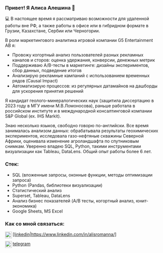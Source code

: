 ### Привет! Я Алиса Алешина 👋

💻 В настоящее время я рассматриваю возможности для удаленной работы вне РФ, а также работы в офисе или в гибридном формате в Грузии, Казахстане, Сербии или Черногории.

В роли маркетингового аналитика игровой компании G5 Entertainment AB я:
- Провожу когортный анализ пользователей разных рекламных каналов и сторов: оценка удержания, конверсии, денежных метрик
- Поддерживаю A/B-тесты в маркетинге: дизайны экспериментов, сбор данных, подведение итогов
- Анализирую рекламные кампаний с использованием временных рядов (Causal Impact) 
- Автоматизирую процессов: из регулярных датамайнов на дашборды для ускорения принятия решений

Я кандидат геолого-минералогических наук (защитила диссертацию в 2023 году в МГУ имени М.В.Ломоносова), раньше работала в российском институте и в международной консалтинговой компании S&P Global (ex. IHS Markit). 

Знаю несколько языков, свободно говорю по-английски. Все время занималась анализом данных: обрабатывала результаты геохимических экспериментов, исследовала газо-нефтяные скважины Северной Африки, оценивала изменение агроландшафта по спутниковым снимкам. Уверенно владею SQL, Python, такими инструментами визуализации как Tableau, DataLens. Общий опыт работы более 6 лет. 

### Стек:
* SQL (вложенные запросы, оконные функции, методы оптимизации запроса)
* Python (Pandas, библиотеки визуализации)
* Статистический анализ
* Superset, Tableau, DataLens
* Анализ бизнес показателей (A/B тесты, когортный анализ, юнит-экономика)
* Google Sheets, MS Excel

### Как со мной связаться:
<p><a href="https://www.linkedin.com/in/alisromanna/"><img align="left" alt="alisromanna | LinkedIn" width="22px" src="https://cdn.jsdelivr.net/npm/simple-icons@v3/icons/linkedin.svg" /></p> [linkedin|https://www.linkedin.com/in/alisromanna/]
  
<p><a href="https://t.me/alisromanna"><img align="left" alt="alisromanna | Telegram" width="22px" src="https://cdn.jsdelivr.net/npm/simple-icons@3.13.0/icons/telegram.svg" /></p> telegram
